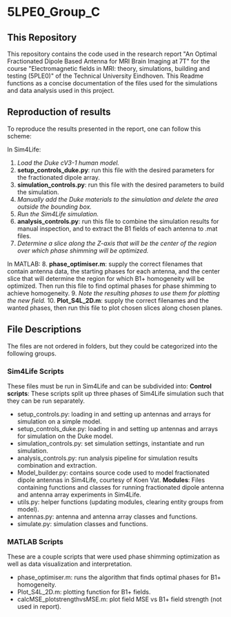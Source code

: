# 5LPE0_Group_C
## This Repository
This repository contains the code used in the research report "An Optimal Fractionated Dipole Based Antenna for MRI Brain Imaging at 7T" for the course "Electromagnetic fields in MRI: theory, simulations, building and testing (5PLE0)" of the Technical University Eindhoven. This Readme functions as a concise documentation of the files used for the simulations and data analysis used in this project.
## Reproduction of results
To reproduce the results presented in the report, one can follow this scheme:

In Sim4Life:
1.	_Load the Duke cV3-1 human model._
2.	**setup_controls_duke.py**: run this file with the desired parameters for the fractionated dipole array.
3.	**simulation_controls.py**: run this file with the desired parameters to build the simulation.
4.	_Manually add the Duke materials to the simulation and delete the area outside the bounding box._
5.	_Run the Sim4Life simulation._
6.	**analysis_controls.py**: run this file to combine the simulation results for manual inspection, and to extract the B1 fields of each antenna to .mat files.
7.	_Determine a slice along the Z-axis that will be the center of the region over which phase shimming will be optimized._

In MATLAB:
8.	**phase_optimiser.m**: supply the correct filenames that contain antenna data, the starting phases for each antenna, and the center slice that will determine the region for which B1+ homogeneity will be optimized. Then run this file to find optimal phases for phase shimming to achieve homogeneity.
9.	_Note the resulting phases to use them for plotting the new field._
10.	**Plot_S4L_2D.m**: supply the correct filenames and the wanted phases, then run this file to plot chosen slices along chosen planes.
 ## File Descriptions
The files are not ordered in folders, but they could be categorized into the following groups.
 ### Sim4Life Scripts
These files must be run in Sim4Life and can be subdivided into:
**Control scripts**: These scripts split up three phases of Sim4Life simulation such that they can be run separately.
- setup_controls.py: loading in and setting up antennas and arrays for simulation on a simple model.
- setup_controls_duke.py: loading in and setting up antennas and arrays for simulation on the Duke model.
- simulation_controls.py: set simulation settings, instantiate and run simulation.
- analysis_controls.py: run analysis pipeline for simulation results combination and extraction.
- Model_builder.py: contains source code used to model fractionated dipole antennas in Sim4Life, courtesy of Koen Vat.
**Modules**: Files containing functions and classes for running fractionated dipole antenna and antenna array experiments in Sim4Life.
- utils.py: helper functions (updating modules, clearing entity groups from model).
- antennas.py: antenna and antenna array classes and functions.
- simulate.py: simulation classes and functions.
### MATLAB Scripts
These are a couple scripts that were used phase shimming optimization as well as data visualization and interpretation.
- phase_optimiser.m: runs the algorithm that finds optimal phases for B1+ homogeneity.
- Plot_S4L_2D.m: plotting function for B1+ fields.
- calcMSE_plotstrengthvsMSE.m: plot field MSE vs B1+ field strength (not used in report).
